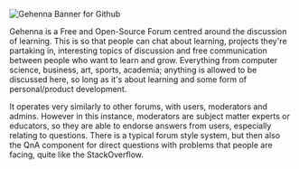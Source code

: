 ![Gehenna Banner for Github](https://user-images.githubusercontent.com/99398403/224560739-dcbde1fc-f25e-49e2-a6fd-6a0a43262617.png)

Gehenna is a Free and Open-Source Forum centred around the discussion of learning. This is so that people can chat about learning, projects they're partaking in, interesting topics of discussion and free communication between people who want to learn and grow. Everything from computer science, business, art, sports, academia; anything is allowed to be discussed here, so long as it's about learning and some form of personal/product development.

It operates very similarly to other forums, with users, moderators and admins. However in this instance, moderators are subject matter experts or educators, so they are able to endorse answers from users, especially relating to questions. There is a typical forum style system, but then also the QnA component for direct questions with problems that people are facing, quite like the StackOverflow.
